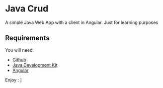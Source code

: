 # Java Crud

A simple Java Web App with a client in Angular. Just for learning purposes


## Requirements
You will need:
- [Github](https://desktop.github.com/)
- [Java Development Kit](https://www.oracle.com/technetwork/java/javase/downloads/jdk8-downloads-2133151.html)
- [Angular](https://angular.io/)

Enjoy : ]
